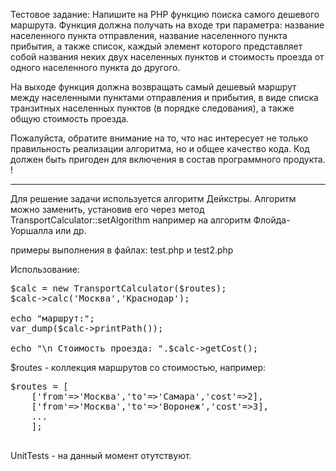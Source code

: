 Тестовое задание:
Напишите на PHP функцию поиска самого дешевого маршрута.
Функция должна получать на входе три параметра:
название населенного пункта отправления,
название населенного пункта прибытия,
а также список, каждый элемент которого представляет собой названия неких двух населенных пунктов и стоимость проезда от одного населенного пункта до другого.

На выходе функция должна возвращать самый дешевый маршрут между населенными пунктами отправления и прибытия,
в виде списка транзитных населенных пунктов (в порядке следования),
а также общую стоимость проезда.

Пожалуйста, обратите внимание на то, что нас интересует не только правильность реализации алгоритма, но и общее качество кода.
Код должен быть пригоден для включения в состав программного продукта. !


________________




Для решение задачи используется алгоритм Дейкстры.
Алгоритм можно заменить, установив его через метод TransportCalculator::setAlgorithm
например на алгоритм  Флойда-Уоршалла или др.

примеры выполнения в файлах: test.php и test2.php

Использование:
<pre>
$calc = new TransportCalculator($routes);
$calc->calc('Москва','Краснодар');

echo "маршрут:";
var_dump($calc->printPath());

echo "\n Стоимость проезда: ".$calc->getCost();
</pre>

$routes  - коллекция маршрутов со стоимостью, например:
<pre>
$routes = [
    ['from'=>'Москва','to'=>'Самара','cost'=>2],
    ['from'=>'Москва','to'=>'Воронеж','cost'=>3],
    ...
    ];
    </pre>


   UnitTests - на данный момент отутствуют.


